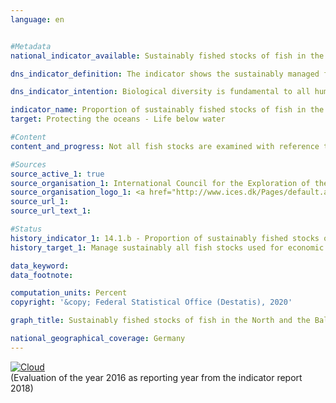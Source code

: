 ```yaml
---                   
language: en                   


#Metadata                   
national_indicator_available: Sustainably fished stocks of fish in the North and the Baltic Sea as a proportion of all MSY examined stocks                    

dns_indicator_definition: The indicator shows the sustainably managed fish stocks (according to the Maximum Sustainable Yield [MSY] approach) as a proportion of the total of managed fish stocks in the North and the Baltic Sea.<sub> Text from the Indicator Report 2018</sub>                   

dns_indicator_intention: Biological diversity is fundamental to all human life. Only if the natural capital – for example, in the form of fish stocks in the North and the Baltic Sea – is protected and preserved it can also provide future generations with critical ecosystem services. The target of the indicator is to describe the extent to which the goal defined in the Regulation on the Common Fisheries Policy has been achieved. The goal states that all fish stocks used for economic purposes have to be sustainably managed in accordance with the MSY approach by 2020.<sub> Text from the Indicator Report 2018</sub>                   

indicator_name: Proportion of sustainably fished stocks of fish in the North and the Baltic Sea                   
target: Protecting the oceans - Life below water                   

#Content                    
content_and_progress: Not all fish stocks are examined with reference to their sustainable management. Therefore, the number of fish stocks that are sustainably managed based on the MSY approach should always be viewed in relation to overall fish stocks. Although an expansion of the investigation to include as many stocks as possible is desirable, the high cost of these investigations means that the prospect of recording all stocks, even those that are economically less relevant and less fished, is unrealistic.<br><br>Based on current estimates, a total of 58 fish stocks in the North Sea and 20 stocks in the Baltic Sea are used for economic purposes. The number of stocks examined using the MSY approach is currently 8 in the Baltic Sea and 22 in the North Sea. This means that only a third of all managed stocks are fully analysed with respect to sustainable management. All other stocks for which the data available are not sufficient for analysis according to the MSY method are not included in this indicator.<br><br>A stock is considered to be “sustainably managed” if the actual amount of fish caught per year and the fish stock do not exceed the scientifically recommended amount based on the MSY approach, or if they comply with the requirements of a long-term management plan assessed as sustainable according to the MSY approach. In this context, a “fish stock“ is defined as an independently reproducing population of a specific species of fish. A specific species can therefore have multiple stocks and, depending on the stock, can also have different guideline values regarding the amount of fish caught. As a rule, each stock is assigned a guideline value according to its previous development.<br><br>The guideline values for the managed stocks are calculated by the International Council for the Exploration of the Sea (ICES).<br><br>The annual calculation of the amounts of fish caught sustainably according to the MSY approach is based on stochastic predictions, which use calculations of historical stock trends. Information about fish quantities landed is based on reported catches. Samples taken from this provide insights into the demographic parameters of the population, such as age and size. Other important sources of information on the state of fish stocks are scientific surveys conducted on research vessels that are independent of the fishing industry.<br><br>In 2016, the sustainably managed stocks of fish accounted for 56.7&nbsp;% of the total stocks examined in accordance with the MSY approach in the North Sea and the Baltic Sea. The relevant proportions were 59.1&nbsp;% in the North Sea and 50.0&nbsp;% in the Baltic Sea.<br><br>Regarding the development between 2011 and 2016, the overall progress was positive. In 2012 and 2014, however, the proportion of sustainably managed fish stocks was lower compared with the previous year. It is difficult to assess the indicator because it is influenced in addition to the development of the stocks, also by the selection of stocks to be considered. Thus, the basis of assessment can vary from year to year, which makes it difficult to compare the results of individual years. In addition, the recommended amounts of fish caught apply across countries and therefore can only be fulfilled indirectly by the efforts of a single country alone.<sub> Text from the Indicator Report 2018</sub>                   

#Sources
source_active_1: true                           
source_organisation_1: International Council for the Exploration of the Sea (ICES)                           
source_organisation_logo_1: <a href="http://www.ices.dk/Pages/default.aspx"><img src="https://g205sdgs.github.io/sdg-indicators/public/LogosEn/ices.png" alt="Logo International Council for the Exploration of the Sea (ICES)" title="Click here to visit the homepage of the organization" /></a>                           
source_url_1:                            
source_url_text_1:                            

#Status                   
history_indicator_1: 14.1.b - Proportion of sustainably fished stocks of fish in the North and the Baltic Sea                   
history_target_1: Manage sustainably all fish stocks used for economic purposes in accordance with the MSY approach by 2020

data_keyword:                    
data_footnote:                    

computation_units: Percent                   
copyright: '&copy; Federal Statistical Office (Destatis), 2020'                   

graph_title: Sustainably fished stocks of fish in the North and the Baltic Sea as a proportion of all MSY examined stocks                    

national_geographical_coverage: Germany                   
---
```

<div>                           
  <div class="my-header">                           
    <a href="https://sustainabledevelopment-deutschland.github.io/en/status/"><img src="https://g205sdgs.github.io/sdg-indicators/public/Wettersymbole/Wolke.png" title="The indicator is moving in the right direction but if the trend continues, the target value will be missed by more than 20&nbsp;% in the target year" alt="Cloud" />                           
    </a>                           
  </div>
  <div class="my-header-note">
    <span>(Evaluation of the year 2016 as reporting year from the indicator report 2018)</span>
  </div>                           
</div>
